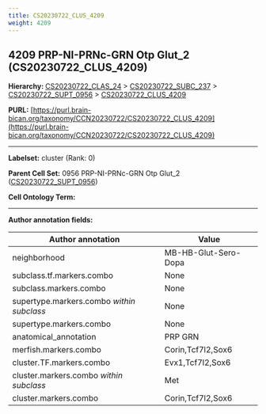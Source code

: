 ```yaml
---
title: CS20230722_CLUS_4209
weight: 4209
---
```

## 4209 PRP-NI-PRNc-GRN Otp Glut_2 (CS20230722_CLUS_4209)
<b>Hierarchy: </b>
[CS20230722_CLAS_24](../CS20230722_CLAS_24) >
[CS20230722_SUBC_237](../CS20230722_SUBC_237) >
[CS20230722_SUPT_0956](../CS20230722_SUPT_0956) >
[CS20230722_CLUS_4209](../CS20230722_CLUS_4209)

**PURL:** [https://purl.brain-bican.org/taxonomy/CCN20230722/CS20230722_CLUS_4209](https://purl.brain-bican.org/taxonomy/CCN20230722/CS20230722_CLUS_4209)

---


**Labelset:** cluster (Rank: 0)

**Parent Cell Set:** 0956 PRP-NI-PRNc-GRN Otp Glut_2 ([CS20230722_SUPT_0956](../CS20230722_SUPT_0956))



**Cell Ontology Term:** 

[MARKER GENES.]: #


---

[TRANSFERRED ANNOTATIONS.]: #


[AUTHOR ANNOTATION FIELDS.]: #


**Author annotation fields:**

| Author annotation | Value |
|-------------------|-------|
|neighborhood|MB-HB-Glut-Sero-Dopa|
|subclass.tf.markers.combo|None|
|subclass.markers.combo|None|
|supertype.markers.combo _within subclass_|None|
|supertype.markers.combo|None|
|anatomical_annotation|PRP GRN|
|merfish.markers.combo|Corin,Tcf7l2,Sox6|
|cluster.TF.markers.combo|Evx1,Tcf7l2,Sox6|
|cluster.markers.combo _within subclass_|Met|
|cluster.markers.combo|Corin,Tcf7l2,Sox6|

